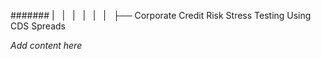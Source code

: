 ####### |   |   |   |   |   |   ├── Corporate Credit Risk Stress Testing Using CDS Spreads

*Add content here*